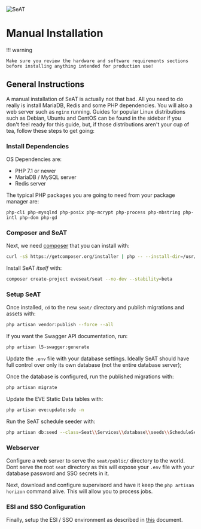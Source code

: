 ![SeAT](https://i.imgur.com/aPPOxSK.png)

# Manual Installation

!!! warning

    Make sure you review the hardware and software requirements sections before installing anything intended for production use!

## General Instructions

A manual installation of SeAT is actually not that bad. All you need to do really is install MariaDB, Redis and some PHP dependencies. You will also a web server such as `nginx` running. Guides for popular Linux distributions such as Debian, Ubuntu and CentOS can be found in the sidebar if you don't feel ready for this guide, but, if those distributions aren't your cup of tea, follow these steps to get going:

### Install Dependencies

OS Dependencies are:

- PHP 7.1 or newer
- MariaDB / MySQL server
- Redis server

The typical PHP packages you are going to need from your package manager are:

```text
php-cli php-mysqlnd php-posix php-mcrypt php-process php-mbstring php-intl php-dom php-gd
```

### Composer and SeAT

Next, we need [composer](https://getcomposer.org/) that you can install with:

```bash
curl -sS https://getcomposer.org/installer | php -- --install-dir=/usr/local/bin --filename=composer && hash -r
```

Install SeAT _itself_ with:

```bash
composer create-project eveseat/seat --no-dev --stability=beta
```

### Setup SeAT

Once installed, `cd` to the new `seat/` directory and publish migrations and assets with:

```bash
php artisan vendor:publish --force --all
```

If you want the Swagger API documentation, run:

```bash
php artisan l5-swagger:generate
```

Update the `.env` file with your database settings. Ideally SeAT should have full control over only its own database (not the entire database server);

Once the database is configured, run the published migrations with:

```bash
php artisan migrate
```

Update the EVE Static Data tables with:

```bash
php artisan eve:update:sde -n
```

Run the SeAT schedule seeder with:

```bash
php artisan db:seed --class=Seat\\Services\\database\\seeds\\ScheduleSeeder
```

### Webserver

Configure a web server to serve the `seat/public/` directory to the world. Dont serve the root `seat` directory as this will expose your `.env` file with your database password and SSO secrets in it.

Next, download and configure supervisord and have it keep the `php artisan horizon` command alive. This will allow you to process jobs.

### ESI and SSO Configuration

Finally, setup the ESI / SSO environment as described in [this](/configuration/esi_configuration/) document.
